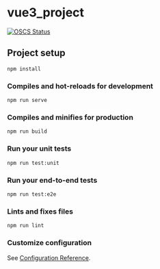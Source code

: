 # vue3_project
[![OSCS Status](https://www.oscs1024.com/platform/badge/2690085099/vue3_project.git.svg?size=small)](https://www.murphysec.com/dr/GS72CaR6phOHqup2wy)

## Project setup

```
npm install
```

### Compiles and hot-reloads for development

```
npm run serve
```

### Compiles and minifies for production

```
npm run build
```

### Run your unit tests

```
npm run test:unit
```

### Run your end-to-end tests

```
npm run test:e2e
```

### Lints and fixes files

```
npm run lint
```

### Customize configuration

See [Configuration Reference](https://cli.vuejs.org/config/).
